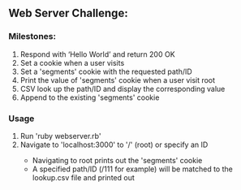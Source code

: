 <h2>Web Server Challenge:</h2>

<h3>Milestones:</h3>
<ol>
	<li>Respond with ‘Hello World’ and return 200 OK</li>
	<li>Set a cookie when a user visits</li>
	<li>Set a 'segments' cookie with the requested path/ID</li>
	<li>Print the value of 'segments' cookie when a user visit root</li>
	<li>CSV look up the path/ID and display the corresponding value</li>
	<li>Append to the existing 'segments' cookie</li>
</ol>

<h3>Usage</h3>
<ol>
	<li>Run 'ruby webserver.rb'</li>
	<li>Navigate to 'localhost:3000' to '/' (root) or specify an ID</li>
		<ul>
			<li>Navigating to root prints out the 'segments' cookie</li>
			<li>A specified path/ID (/111 for example) will be matched to the lookup.csv file and printed out</li>
		</ul>
</ol>

